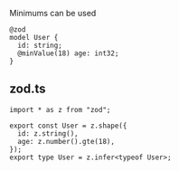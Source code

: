 
Minimums can be used

```tsp
@zod
model User {
  id: string;
  @minValue(18) age: int32;
}

```

## zod.ts
```tsx
import * as z from "zod";

export const User = z.shape({
  id: z.string(),
  age: z.number().gte(18),
});
export type User = z.infer<typeof User>;
```
         
